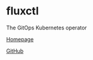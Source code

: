 # fluxctl

The GitOps Kubernetes operator

[Homepage](https://fluxcd.io/)

[GitHub](https://github.com/fluxcd/flux)
